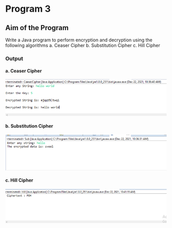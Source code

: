 # Program 3

## Aim of the Program

Write a Java program to perform encryption and decryption using the following
algorithms
a. Ceaser Cipher
b. Substitution Cipher
c. Hill Cipher

### Output
#### a. Ceaser Cipher
![output](Output_Program3a.png)

#### b. Substitution Cipher
![output](Output_Program3b.png)

#### c. Hill Cipher
![output](Output_Program3c.png)
